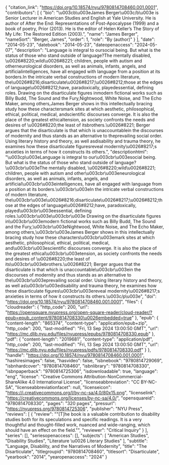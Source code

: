 {
   "citation_link": "https://doi.org/10.18574/nyu/9780814708460.001.0001",
   "contributors": [
     {
       "bio": "\u003cb\u003eJames Berger\u003c/b\u003e is Senior Lecturer in American Studies and English at Yale University. He is author of After the End: Representations of Post-Apocalypse (1999) and a book of poetry, Prior (2013). He is the editor of Helen Keller’s The Story of My Life: The Restored Edition (2003).",
       "name": "James Berger",
       "nameSort": "Berger, James",
       "order": 1,
       "role": "By (author)"
     }
   ],
   "date": "2014-05-23",
   "datebook": "2014-05-23",
   "dateopenaccess": "2024-05-07",
   "description": "Language is integral to oursocial being. But what is the status of those who stand outside of language?The mentally disabled, \u0026#8220;wild\u0026#8221; children, people with autism and otherneurological disorders, as well as animals, infants, angels, and artificialintelligences, have all engaged with language from a position at its borders.In the intricate verbal constructions of modern literature, the\u0026#8216;disarticulate\u0026#8217;\u0026#8212;those at the edges of language\u0026#8212;have, paradoxically, playedessential, defining roles.     Drawing on the disarticulate figures inmodern fictional works such as Billy Budd, The Sound and the Fury,Nightwood, White Noise, and The Echo Maker, among others,James Berger shows in this intellectually bracing study how these charactersmark sites at which aesthetic, philosophical, ethical, political, medical, andscientific discourses converge. It is also the place of the greatest ethicaltension, as society confronts the needs and desires of \u0026#8220;the least of itsbrothers.\u0026#8221; Berger argues that the disarticulate is that which is unaccountablein the discourses of modernity and thus stands as an alternative to theprevailing social order. Using literary history and theory, as well asdisability and trauma theory, he examines how these disarticulate figuresreveal modernity\u0026#8217;s anxieties in terms of how it constructs its others.",
   "descriptionhtml": "\u003cp\u003eLanguage is integral to our\u003cbr\u003esocial being. But what is the status of those who stand outside of language?\u003cbr\u003eThe mentally disabled, \u0026#8220;wild\u0026#8221; children, people with autism and other\u003cbr\u003eneurological disorders, as well as animals, infants, angels, and artificial\u003cbr\u003eintelligences, have all engaged with language from a position at its borders.\u003cbr\u003eIn the intricate verbal constructions of modern literature, the\u003cbr\u003e\u0026#8216;disarticulate\u0026#8217;\u0026#8212;those at the edges of language\u0026#8212;have, paradoxically, played\u003cbr\u003eessential, defining roles.\u003cbr\u003e\u003cbr\u003e     Drawing on the disarticulate figures in\u003cbr\u003emodern fictional works such as Billy Budd, The Sound and the Fury,\u003cbr\u003eNightwood, White Noise, and The Echo Maker, among others,\u003cbr\u003eJames Berger shows in this intellectually bracing study how these characters\u003cbr\u003emark sites at which aesthetic, philosophical, ethical, political, medical, and\u003cbr\u003escientific discourses converge. It is also the place of the greatest ethical\u003cbr\u003etension, as society confronts the needs and desires of \u0026#8220;the least of its\u003cbr\u003ebrothers.\u0026#8221; Berger argues that the disarticulate is that which is unaccountable\u003cbr\u003ein the discourses of modernity and thus stands as an alternative to the\u003cbr\u003eprevailing social order. Using literary history and theory, as well as\u003cbr\u003edisability and trauma theory, he examines how these disarticulate figures\u003cbr\u003ereveal modernity\u0026#8217;s anxieties in terms of how it constructs its others.\u003c/p\u003e",
   "doi": "https://doi.org/10.18574/nyu/9780814708460.001.0001",
   "files": {
     "cloudreader": {
       "http_code": 200,
       "url": "https://opensquare.nyupress.org/open-square-reader/cloud-reader/?epub=epub_content/9780814708330\u0026embedded=true"
     },
     "epub": {
       "content-length": "865374",
       "content-type": "application/epub+zip",
       "http_code": 200,
       "last-modified": "Fri, 13 Sep 2024 13:00:50 GMT",
       "url": "https://mc.dlib.nyu.edu/files/nyupress/epubs/9780814708330.epub"
     },
     "pdf": {
       "content-length": "2019681",
       "content-type": "application/pdf",
       "http_code": 200,
       "last-modified": "Fri, 13 Sep 2024 13:00:50 GMT",
       "url": "https://mc.dlib.nyu.edu/files/nyupress/pdfs/9780814708330.pdf"
     }
   },
   "handle": "https://doi.org/10.18574/nyu/9780814708460.001.0001",
   "hashiresimages": false,
   "hasvideo": false,
   "isbnebook": "9780814729069",
   "isbnhardcover": "9780814708460",
   "isbnlibrary": "9780814708330",
   "isbnpaperback": "9780814725306",
   "isdownloadable": true,
   "language": "eng",
   "license": "Creative Commons Attribution-NonCommercial-ShareAlike 4.0 International License",
   "licenseabbreviation": "CC BY-NC-SA",
   "licenseabbreviationfacet": null,
   "licenseicon": "https://i.creativecommons.org/l/by-nc-sa/4.0/80x15.png",
   "licenselink": "https://creativecommons.org/licenses/by-nc-sa/4.0/",
   "opensquareid": "9780814708330",
   "pages": "320 pages",
   "pressurl": "https://nyupress.org/9780814725306",
   "publisher": "NYU Press",
   "reviews": [
     {
       "review": "\"[T]he book is a valuable contribution to disability studies both for its speculations and specific readings. It is a very thoughtful and thought-filled work, nuanced and wide-ranging, which should have an effect on the field.\"",
       "reviewer": "Critical Inquiry"
     }
   ],
   "series": [],
   "seriesopenaccess": [],
   "subjects": [
     "American Studies",
     "Disability Studies",
     "Literature \u0026 Literary Studies"
   ],
   "subtitle": "Language, Disability, and the Narratives of Modernity",
   "title": "The Disarticulate",
   "titlegroupid": "9780814708460",
   "titlesort": "Disarticulate",
   "yearbook": "2014",
   "yearopenaccess": "2024"
 }
